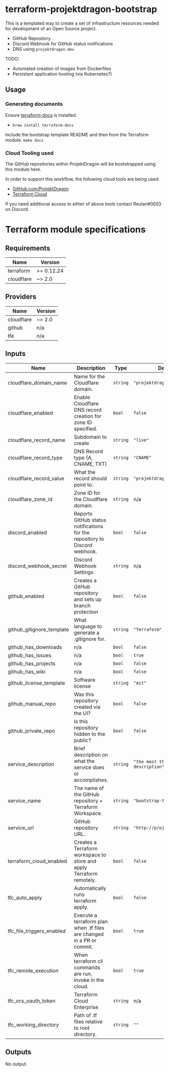 # terraform-projektdragon-bootstrap
This is a templated way to create a set of infrastructure resources needed for development of an Open Source project.
- GitHub Repository
- Discord Webhook for GitHub status notifications
- DNS using `projektdragon.dev`

TODO:
- Automated creation of images from Dockerfiles
- Persistant application hosting (via Kubernetes?)

## Usage
### Generating documents
Ensure [terraform-docs](https://github.com/segmentio/terraform-docs) is installed.
- `brew install terraform-docs`

Include the bootstrap template README and then from the Terraform module.
`make docs`

### Cloud Tooling used
The GitHub repositories within ProjektDragon will be bootstrapped using this module here.

In order to support this workflow, the following cloud tools are being used:
- [GitHub.com/ProjektDragon](https://github.com/ProjektDragon)
- [Terraform Cloud](https://app.terraform.io/app/ProjektDragon/workspaces)

If you need additional access to either of above tools contact Reulan#0003 on Discord.


# Terraform module specifications
## Requirements

| Name | Version |
|------|---------|
| terraform | >= 0.12.24 |
| cloudflare | ~> 2.0 |

## Providers

| Name | Version |
|------|---------|
| cloudflare | ~> 2.0 |
| github | n/a |
| tfe | n/a |

## Inputs

| Name | Description | Type | Default | Required |
|------|-------------|------|---------|:--------:|
| cloudflare\_domain\_name | Name for the Cloudflare domain. | `string` | `"projektdragon.dev"` | no |
| cloudflare\_enabled | Enable Cloudflare DNS record creation for zone ID specified. | `bool` | `false` | no |
| cloudflare\_record\_name | Subdomain to create | `string` | `"live"` | no |
| cloudflare\_record\_type | DNS Record type (A, CNAME, TXT) | `string` | `"CNAME"` | no |
| cloudflare\_record\_value | What the record should point to. | `string` | `"projektdragon.stream"` | no |
| cloudflare\_zone\_id | Zone ID for the Cloudflare domain. | `string` | n/a | yes |
| discord\_enabled | Reports GitHub status notifications for the repository to Discord webhook. | `bool` | `false` | no |
| discord\_webhook\_secret | Discord Webhook Settings | `string` | n/a | yes |
| github\_enabled | Creates a GitHub repository and sets up branch protection | `bool` | `false` | no |
| github\_gitignore\_template | What language to generate a .gitignore for. | `string` | `"Terraform"` | no |
| github\_has\_downloads | n/a | `bool` | `false` | no |
| github\_has\_issues | n/a | `bool` | `true` | no |
| github\_has\_projects | n/a | `bool` | `false` | no |
| github\_has\_wiki | n/a | `bool` | `false` | no |
| github\_license\_template | Software license | `string` | `"mit"` | no |
| github\_manual\_repo | Was this repository created via the UI? | `bool` | `false` | no |
| github\_private\_repo | Is this repository hidden to the public? | `bool` | `false` | no |
| service\_description | Brief description on what the service does or accomplishes. | `string` | `"the most thoughtful description"` | no |
| service\_name | The name of the GitHub repository + Terraform Workspace. | `string` | `"bootstrap-template"` | no |
| service\_url | GitHub repository URL. | `string` | `"http://projektdragon.com"` | no |
| terraform\_cloud\_enabled | Creates a Terraform workspace to store and apply Terraform remotely. | `bool` | `false` | no |
| tfc\_auto\_apply | Automatically runs terraform apply. | `bool` | `false` | no |
| tfc\_file\_triggers\_enabled | Execute a terraform plan when .tf files are changed in a PR or commit. | `bool` | `true` | no |
| tfc\_remote\_execution | When terraform cli commands are run, invoke in the cloud. | `bool` | `true` | no |
| tfc\_vcs\_oauth\_token | Terraform Cloud Enterprise | `string` | n/a | yes |
| tfc\_working\_directory | Path of .tf files relative to root directory. | `string` | `""` | no |

## Outputs

No output.

